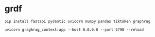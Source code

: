 # grdf


``` 
pip install fastapi pydantic uvicorn numpy pandas tiktoken graphrag 
```

```
uvicorn graghrag_context:app --host 0.0.0.0 --port 5790 --reload
```
